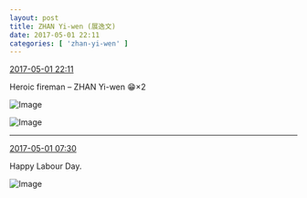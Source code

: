 ```yaml
---
layout: post
title: ZHAN Yi-wen (展逸文)
date: 2017-05-01 22:11
categories: [ 'zhan-yi-wen' ]
---
```


<div class="weibo-info">
  <a href="http://weibo.com/6108090526/F18JndSXt">2017-05-01 22:11</a>
</div>

Heroic fireman – ZHAN Yi-wen :grin:×2

<!-- more -->

![Image](https://wx2.sinaimg.cn/mw690/006FmVn8ly1ff67v5y6y6j30qo0ziti3.jpg)

![Image](https://wx4.sinaimg.cn/mw690/006FmVn8ly1ff67v911n3j30qo0zkdp7.jpg)

---

<div class="weibo-info">
  <a href="http://weibo.com/6108090526/F12XCD283">2017-05-01 07:30</a>
</div>

Happy Labour Day.

![Image](https://wx1.sinaimg.cn/mw690/006FmVn8ly1ff5ied7fllj30qo0zkdx4.jpg)

